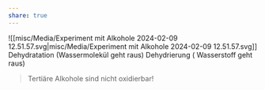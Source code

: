 ```yaml
---
share: true
---
```

 ![[misc/Media/Experiment mit Alkohole 2024-02-09 12.51.57.svg|misc/Media/Experiment mit Alkohole 2024-02-09 12.51.57.svg]]
Dehydratation (Wassermolekül geht raus)
Dehydrierung ( Wasserstoff geht raus)


> Tertiäre Alkohole sind nicht oxidierbar!


